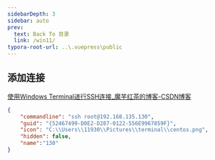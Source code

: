 ```yaml
---
sidebarDepth: 3
sidebar: auto
prev:
  text: Back To 目录
  link: /win11/
typora-root-url: ..\.vuepress\public
---
```




## 添加连接

[使用Windows Terminal进行SSH连接_魔芋红茶的博客-CSDN博客](https://blog.csdn.net/hy6533/article/details/115678644)

```json
{
    "commandline": "ssh root@192.168.135.130",
    "guid": "{52467499-D0E2-D287-0122-556E9967859F}",
    "icon": "C:\\Users\\11930\\Pictures\\terminal\\centos.png",
    "hidden": false,
    "name":"130"
}
```

